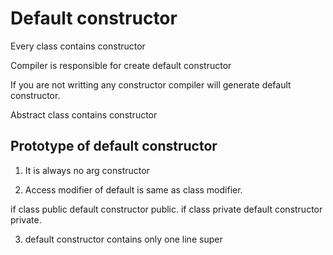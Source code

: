 # Default constructor

Every class contains constructor

Compiler is responsible for create default constructor

If you are not writting any constructor compiler will generate
default constructor.

Abstract class contains constructor

## Prototype of default constructor

1. It is always no arg constructor

2. Access modifier of default is same as class modifier.

if class public default constructor public.
if class private default constructor private.

3. default constructor contains only one line super